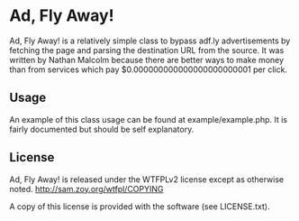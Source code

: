 Ad, Fly Away!
======

Ad, Fly Away! is a relatively simple class to bypass adf.ly advertisements by fetching the page and parsing the destination URL from the source. It was written by Nathan Malcolm because there are better ways to make money than from services which pay  $0.000000000000000000000001 per click.


Usage
-----

An example of this class usage can be found at example/example.php. It is fairly documented but should be self explanatory.

License
-----

Ad, Fly Away! is released under the WTFPLv2 license except as otherwise noted.
http://sam.zoy.org/wtfpl/COPYING

A copy of this license is provided with the software (see LICENSE.txt).
